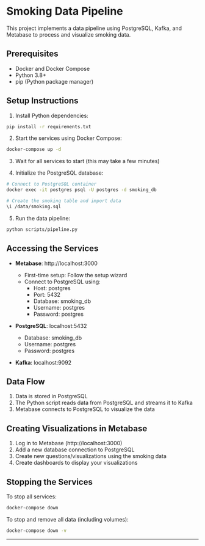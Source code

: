 # Smoking Data Pipeline

This project implements a data pipeline using PostgreSQL, Kafka, and Metabase to process and visualize smoking data.

## Prerequisites

- Docker and Docker Compose
- Python 3.8+
- pip (Python package manager)

## Setup Instructions

1. Install Python dependencies:
```bash
pip install -r requirements.txt
```

2. Start the services using Docker Compose:
```bash
docker-compose up -d
```

3. Wait for all services to start (this may take a few minutes)

4. Initialize the PostgreSQL database:
```bash
# Connect to PostgreSQL container
docker exec -it postgres psql -U postgres -d smoking_db

# Create the smoking table and import data
\i /data/smoking.sql
```

5. Run the data pipeline:
```bash
python scripts/pipeline.py
```

## Accessing the Services

- **Metabase**: http://localhost:3000
  - First-time setup: Follow the setup wizard
  - Connect to PostgreSQL using:
    - Host: postgres
    - Port: 5432
    - Database: smoking_db
    - Username: postgres
    - Password: postgres

- **PostgreSQL**: localhost:5432
  - Database: smoking_db
  - Username: postgres
  - Password: postgres

- **Kafka**: localhost:9092

## Data Flow

1. Data is stored in PostgreSQL
2. The Python script reads data from PostgreSQL and streams it to Kafka
3. Metabase connects to PostgreSQL to visualize the data

## Creating Visualizations in Metabase

1. Log in to Metabase (http://localhost:3000)
2. Add a new database connection to PostgreSQL
3. Create new questions/visualizations using the smoking data
4. Create dashboards to display your visualizations

## Stopping the Services

To stop all services:
```bash
docker-compose down
```

To stop and remove all data (including volumes):
```bash
docker-compose down -v
```

---